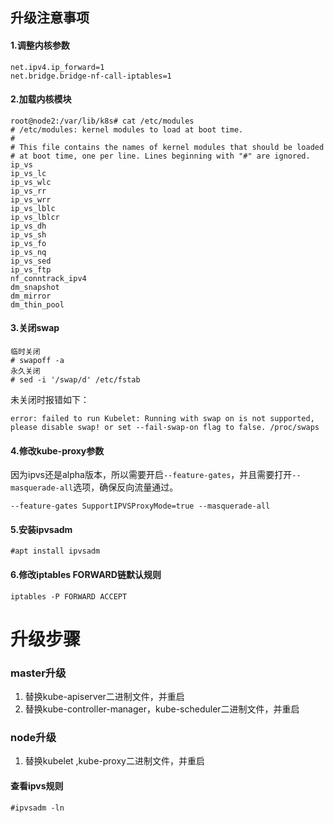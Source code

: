 ## 升级注意事项

#### 1.调整内核参数

```
net.ipv4.ip_forward=1
net.bridge.bridge-nf-call-iptables=1
```

#### 2.加载内核模块

```
root@node2:/var/lib/k8s# cat /etc/modules
# /etc/modules: kernel modules to load at boot time.
#
# This file contains the names of kernel modules that should be loaded
# at boot time, one per line. Lines beginning with "#" are ignored.
ip_vs 
ip_vs_lc 
ip_vs_wlc 
ip_vs_rr 
ip_vs_wrr 
ip_vs_lblc 
ip_vs_lblcr 
ip_vs_dh 
ip_vs_sh 
ip_vs_fo 
ip_vs_nq 
ip_vs_sed 
ip_vs_ftp 
nf_conntrack_ipv4
dm_snapshot
dm_mirror
dm_thin_pool
```

#### 3.关闭swap

```
临时关闭
# swapoff -a
永久关闭
# sed -i '/swap/d' /etc/fstab
```

未关闭时报错如下：

```
error: failed to run Kubelet: Running with swap on is not supported, please disable swap! or set --fail-swap-on flag to false. /proc/swaps
```

#### 4.修改kube-proxy参数

因为ipvs还是alpha版本，所以需要开启`--feature-gates`，并且需要打开`--masquerade-all`选项，确保反向流量通过。

```
--feature-gates SupportIPVSProxyMode=true --masquerade-all
```

#### 5.安装ipvsadm

```
#apt install ipvsadm
```

#### 6.修改iptables FORWARD链默认规则

```
iptables -P FORWARD ACCEPT
```

# 升级步骤

### master升级

1. 替换kube-apiserver二进制文件，并重启
2. 替换kube-controller-manager，kube-scheduler二进制文件，并重启

### node升级

1. 替换kubelet ,kube-proxy二进制文件，并重启

#### 查看ipvs规则

```
#ipvsadm -ln
```




